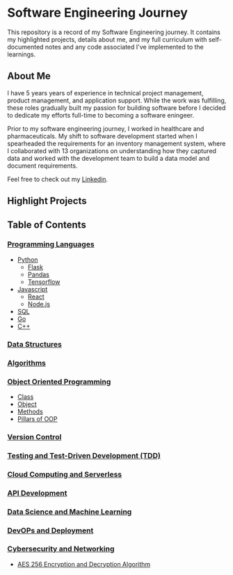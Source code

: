 # Software Engineering Journey
This repository is a record of my Software Engineering journey. It contains my highlighted projects, details about me, and my full curriculum with self-documented notes and any code associated I've implemented to the learnings.

## About Me
I have 5 years years of experience in technical project management, product management, and application support. While the work was fulfilling, these roles gradually built my passion for building software before I decided to dedicate my efforts full-time to becoming a software eningeer.

Prior to my software engineering journey, I worked in healthcare and pharmaceuticals. My shift to software development started when I spearheaded the requirements for an inventory management system, where I collaborated with 13 organizations on understanding how they captured data and worked with the development team to build a data model and document requirements.

Feel free to check out my [Linkedin](www.linkedin.com/in/adrian-marasigan).

## Highlight Projects

## Table of Contents
### [Programming Languages](Link)
- [Python](Link)
  - [Flask](Link)
  - [Pandas](Link)
  - [Tensorflow](Link)
- [Javascript](Link)
  - [React](Link)
  - [Node.js](Link)
- [SQL](Link)
- [Go](Link)
- [C++](Link)
### [Data Structures](https://github.com/c0olade/Software-Engineering-Journey/tree/main/Data%20Structures)
### [Algorithms](https://github.com/c0olade/Software-Engineering-Journey/tree/main/Algorithms)
### [Object Oriented Programming](Link)
- [Class](Link)
- [Object](Link)
- [Methods](Link)
- [Pillars of OOP](Link)
### [Version Control](Link)
### [Testing and Test-Driven Development (TDD)](Link)
### [Cloud Computing and Serverless](Link)
### [API Development](Link)
### [Data Science and Machine Learning](Link)
### [DevOPs and Deployment](Link)
### [Cybersecurity and Networking](Link)
- [AES 256 Encryption and Decryption Algorithm](https://github.com/c0olade/python-mini_projects/tree/main/mini-projects/AES%20256%20encryption%20and%20decryption%20using%20Python#aes-256-encryption-and-decryption-using-python)
